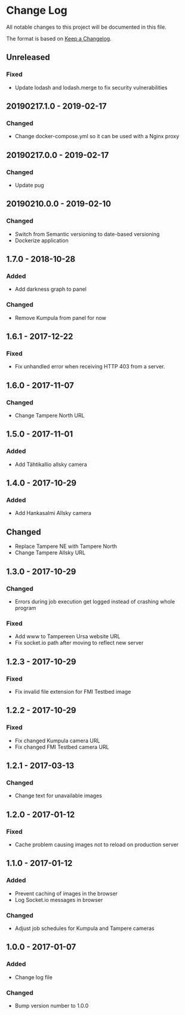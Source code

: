 # Change Log
All notable changes to this project will be documented in this file.

The format is based on [Keep a Changelog](http://keepachangelog.com/).

## Unreleased
### Fixed
- Update lodash and lodash.merge to fix security vulnerabilities

## 20190217.1.0 - 2019-02-17
### Changed
- Change docker-compose.yml so it can be used with a Nginx proxy

## 20190217.0.0 - 2019-02-17
### Changed
- Update pug

## 20190210.0.0 - 2019-02-10
### Changed
- Switch from Semantic versioning to date-based versioning
- Dockerize application

## 1.7.0 - 2018-10-28
### Added
- Add darkness graph to panel

### Changed
- Remove Kumpula from panel for now

## 1.6.1 - 2017-12-22
### Fixed
- Fix unhandled error when receiving HTTP 403 from a server.

## 1.6.0 - 2017-11-07
### Changed
- Change Tampere North URL

## 1.5.0 - 2017-11-01
### Added
- Add Tähtikallio allsky camera

## 1.4.0 - 2017-10-29
### Added
- Add Hankasalmi Allsky camera

## Changed
- Replace Tampere NE with Tampere North
- Change Tampere Allsky URL

## 1.3.0 - 2017-10-29
### Changed
- Errors during job execution get logged instead of crashing whole program

### Fixed
- Add www to Tampereen Ursa website URL
- Fix socket.io path after moving to reflect new server

## 1.2.3 - 2017-10-29
### Fixed
- Fix invalid file extension for FMI Testbed image

## 1.2.2 - 2017-10-29
### Fixed
- Fix changed Kumpula camera URL
- Fix changed FMI Testbed camera URL

## 1.2.1 - 2017-03-13
### Changed
- Change text for unavailable images

## 1.2.0 - 2017-01-12
### Fixed
- Cache problem causing images not to reload on production server

## 1.1.0 - 2017-01-12
### Added
- Prevent caching of images in the browser
- Log Socket.io messages in browser

### Changed
- Adjust job schedules for Kumpula and Tampere cameras

## 1.0.0 - 2017-01-07
### Added
- Change log file

### Changed
- Bump version number to 1.0.0
